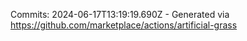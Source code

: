 Commits: 2024-06-17T13:19:19.690Z - Generated via https://github.com/marketplace/actions/artificial-grass
<br>
